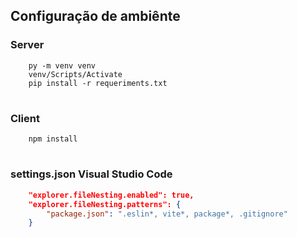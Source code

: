 ## Configuração de ambiênte
### Server
```
    py -m venv venv
    venv/Scripts/Activate
    pip install -r requeriments.txt
```
#
### Client
```
    npm install
```
#
### settings.json Visual Studio Code
```json
    "explorer.fileNesting.enabled": true,
    "explorer.fileNesting.patterns": {
        "package.json": ".eslin*, vite*, package*, .gitignore"
    }
```
